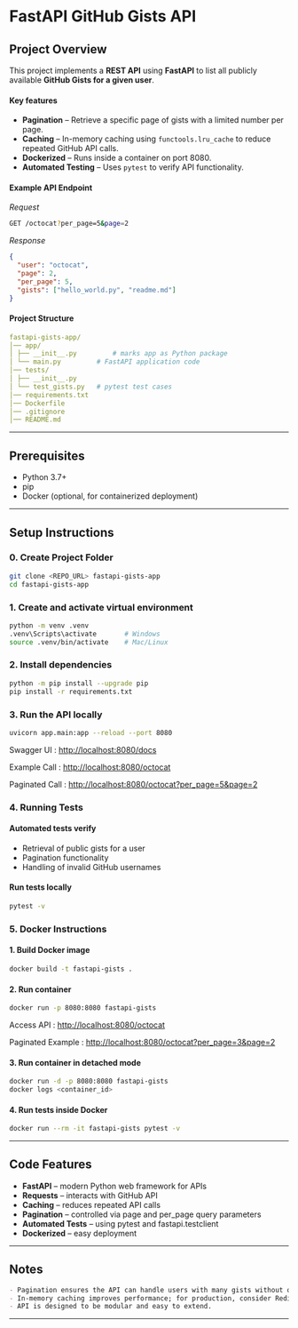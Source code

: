 # FastAPI GitHub Gists API

## Project Overview

This project implements a **REST API** using **FastAPI** to list all publicly available **GitHub Gists for a given user**.  

#### Key features

- **Pagination** – Retrieve a specific page of gists with a limited number per page.
- **Caching** – In-memory caching using `functools.lru_cache` to reduce repeated GitHub API calls.
- **Dockerized** – Runs inside a container on port 8080.
- **Automated Testing** – Uses `pytest` to verify API functionality.


#### Example API Endpoint

*Request*
```bash
GET /octocat?per_page=5&page=2
```

*Response*
```json
{
  "user": "octocat",
  "page": 2,
  "per_page": 5,
  "gists": ["hello_world.py", "readme.md"]
}
```

#### Project Structure

```yaml
fastapi-gists-app/
│── app/
│ ├── __init__.py         # marks app as Python package
│ └── main.py         # FastAPI application code
│── tests/
│ ├── __init__.py
│ └── test_gists.py   # pytest test cases
│── requirements.txt
│── Dockerfile
│── .gitignore
│── README.md
```


---

## Prerequisites

- Python 3.7+
- pip
- Docker (optional, for containerized deployment)

---

## Setup Instructions

### 0. Create Project Folder

```bash
git clone <REPO_URL> fastapi-gists-app
cd fastapi-gists-app
```

### 1. Create and activate virtual environment

```bash
python -m venv .venv
.venv\Scripts\activate       # Windows
source .venv/bin/activate    # Mac/Linux
```

### 2. Install dependencies
```bash
python -m pip install --upgrade pip
pip install -r requirements.txt
```

### 3. Run the API locally
```bash
uvicorn app.main:app --reload --port 8080
```

Swagger UI : [http://localhost:8080/docs](http://localhost:8080/docs)

Example Call : [http://localhost:8080/octocat](http://localhost:8080/octocat)

Paginated Call : [http://localhost:8080/octocat?per_page=5&page=2](http://localhost:8080/octocat?per_page=5&page=2)

### 4. Running Tests

#### Automated tests verify

 - Retrieval of public gists for a user
 - Pagination functionality
 - Handling of invalid GitHub usernames

#### Run tests locally
```bash
pytest -v
```

### 5. Docker Instructions
#### 1. Build Docker image
```bash
docker build -t fastapi-gists .
```

#### 2. Run container
```bash
docker run -p 8080:8080 fastapi-gists
```

Access API : [http://localhost:8080/octocat](http://localhost:8080/octocat)

Paginated Example : [http://localhost:8080/octocat?per_page=3&page=2](http://localhost:8080/octocat?per_page=3&page=2)

#### 3. Run container in detached mode
```bash
docker run -d -p 8080:8080 fastapi-gists
docker logs <container_id>
```

#### 4. Run tests inside Docker
```bash
docker run --rm -it fastapi-gists pytest -v
```

---

## Code Features

- **FastAPI** – modern Python web framework for APIs
- **Requests** – interacts with GitHub API
- **Caching** – reduces repeated API calls
- **Pagination** – controlled via page and per_page query parameters
- **Automated Tests** – using pytest and fastapi.testclient
- **Dockerized** – easy deployment

---

## Notes

```markdown
- Pagination ensures the API can handle users with many gists without overloading memory.
- In-memory caching improves performance; for production, consider Redis or another persistent cache.
- API is designed to be modular and easy to extend.
```

---